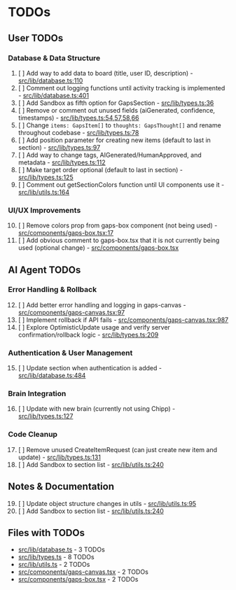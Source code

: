 # TODOs

## User TODOs

### Database & Data Structure
1. [ ] Add way to add data to board (title, user ID, description) - [src/lib/database.ts:110](src/lib/database.ts#L110)
2. [ ] Comment out logging functions until activity tracking is implemented - [src/lib/database.ts:401](src/lib/database.ts#L401)
3. [ ] Add Sandbox as fifth option for GapsSection - [src/lib/types.ts:36](src/lib/types.ts#L36)
4. [ ] Remove or comment out unused fields (aiGenerated, confidence, timestamps) - [src/lib/types.ts:54,57,58,66](src/lib/types.ts#L54)
5. [ ] Change `items: GapsItem[]` to `thoughts: GapsThought[]` and rename throughout codebase - [src/lib/types.ts:78](src/lib/types.ts#L78)
6. [ ] Add position parameter for creating new items (default to last in section) - [src/lib/types.ts:97](src/lib/types.ts#L97)
7. [ ] Add way to change tags, AIGenerated/HumanApproved, and metadata - [src/lib/types.ts:112](src/lib/types.ts#L112)
8. [ ] Make target order optional (default to last in section) - [src/lib/types.ts:125](src/lib/types.ts#L125)
9. [ ] Comment out getSectionColors function until UI components use it - [src/lib/utils.ts:164](src/lib/utils.ts#L164)

### UI/UX Improvements
10. [ ] Remove colors prop from gaps-box component (not being used) - [src/components/gaps-box.tsx:17](src/components/gaps-box.tsx#L17)
11. [ ] Add obvious comment to gaps-box.tsx that it is not currently being used (optional change) - [src/components/gaps-box.tsx](src/components/gaps-box.tsx)

## AI Agent TODOs

### Error Handling & Rollback
12. [ ] Add better error handling and logging in gaps-canvas - [src/components/gaps-canvas.tsx:97](src/components/gaps-canvas.tsx#L97)
13. [ ] Implement rollback if API fails - [src/components/gaps-canvas.tsx:987](src/components/gaps-canvas.tsx#L987)
14. [ ] Explore OptimisticUpdate<T> usage and verify server confirmation/rollback logic - [src/lib/types.ts:209](src/lib/types.ts#L209)

### Authentication & User Management
15. [ ] Update section when authentication is added - [src/lib/database.ts:484](src/lib/database.ts#L484)

### Brain Integration
16. [ ] Update with new brain (currently not using Chipp) - [src/lib/types.ts:127](src/lib/types.ts#L127)

### Code Cleanup
17. [ ] Remove unused CreateItemRequest (can just create new item and update) - [src/lib/types.ts:131](src/lib/types.ts#L131)
18. [ ] Add Sandbox to section list - [src/lib/utils.ts:240](src/lib/utils.ts#L240)

## Notes & Documentation
19. [ ] Update object structure changes in utils - [src/lib/utils.ts:95](src/lib/utils.ts#L95)
20. [ ] Add Sandbox to section list - [src/lib/utils.ts:240](src/lib/utils.ts#L240)

## Files with TODOs
- [src/lib/database.ts](src/lib/database.ts) - 3 TODOs
- [src/lib/types.ts](src/lib/types.ts) - 8 TODOs  
- [src/lib/utils.ts](src/lib/utils.ts) - 2 TODOs
- [src/components/gaps-canvas.tsx](src/components/gaps-canvas.tsx) - 2 TODOs
- [src/components/gaps-box.tsx](src/components/gaps-box.tsx) - 2 TODOs 